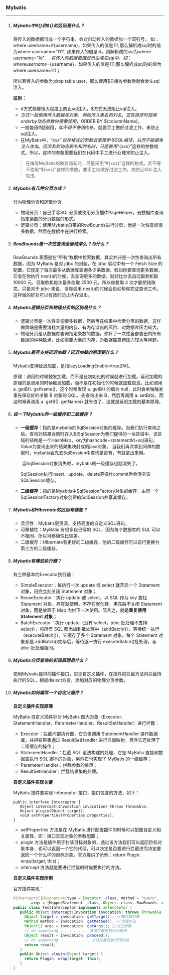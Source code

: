 ### Mybatis

***

1. ##### Mybatis中#{}和${}的区别是什么？

   将传入的数据都当成一个字符串，会对自动传入的数据加一个双引号。
   如：where username=#{username}，如果传入的值是111,那么解析成sql时的值为where username="111", 如果传入的值是id，则解析成的sql为where username="id".　
   $将传入的数据直接显示生成在sql中。
   如：where username=${username}，如果传入的值是111,那么解析成sql时的值为where username=111；

   所以若传入的参数为;drop table user，那么使用${}接收参数后就会发生sql注入。

   **区别：**

   - \#方式能够很大程度上防止sql注入，$方式无法阻止sql注入。
   - $方式一般御用传入数据库对象，例如传入表名和列名，还有排序时使用order by动态参数时需要使用$，ORDER BY ${columnName}。
   - 一般能用#就别用$，如不得不使用$传参，就要手工做好过滤工作，来防止sql注入。
   - 在MyBatis中，“${xxx}”这样格式的参数会直接参与SQL编译，从而不能避免注入攻击。但涉及到动态表名和列名时，只能使用“${xxx}”这样的参数格式。所以，这样的参数需要我们在代码中手工进行处理来防止注入。

   > 在编写MyBatis的映射语句时，尽量采用“#{xxx}”这样的格式。若不得不使用“${xxx}”这样的参数，要手工地做好过滤工作，来防止SQL注入攻击。 

2. ##### Mybatis有几种分页方式？

   分为物理分页和逻辑分页

   - 物理分页：自己手写SQL分页或使用分页插件PageHelper，去数据库查询指定条数的分页数据的形式。
   - 逻辑分页：使用Mybatis自带的RowBounds进行分页，他是一次性查询很多数据，然后在数据中在进行检索。

3. ##### RowBounds是一次性查询全部结果么？为什么？

   RowBounds 表面是在“所有”数据中检索数据，其实并非是一次性查询出所有数据，因为 MyBatis 是对 jdbc 的封装，在 jdbc 驱动中有一个 Fetch Size 的配置，它规定了每次最多从数据库查询多少条数据，假如你要查询更多数据，它会在你执行 next()的时候，去查询更多的数据。就好比你去自动取款机取 10000 元，但取款机每次最多能取 2500 元，所以你要取 4 次才能把钱取完。只是对于 jdbc 来说，当你调用 next()的时候会自动帮你完成查询工作。这样做的好处可以有效的防止内存溢出。 

4. ##### Mybatis逻辑分页和物理分页的区别是什么？

   - 逻辑分页是一次性查询很多数据，然后再在结果中检索分页的数据。这样做弊端是需要消耗大量的内存、有内存溢出的风险、对数据库压力较大。
   - 物理分页是从数据库查询指定条数的数据，弥补了一次性全部查出的所有数据的种种缺点，比如需要大量的内存，对数据库查询压力较大等问题。

5. ##### Mybatis是否支持延迟加载？延迟加载的原理是什么？

   Mybatis支持延迟加载，是指lazyLoadingEnable=true即可。

   原理：调用的时候触发加载，而不是在初始化的时候就进行加载。延迟加载的原理的是调用的时候触发加载，而不是在初始化的时候就加载信息。比如调用 a. getB(). getName()，这个时候发现 a. getB() 的值为 null，此时会单独触发事先保存好的关联 B 对象的 SQL，先查询出来 B，然后再调用 a. setB(b)，而这时候再调用 a. getB(). getName() 就有值了，这就是延迟加载的基本原理。 

6. ##### 说一下Mybatis的一级缓存和二级缓存？

   - **一级缓存**：指的是mybatis的SqlSession对象的缓存。当我们执行查询之后，查询的结果会同时存入到SqlSession为我们提供的一块区域中，该区域的结构是一个HashMap，key为hashcode+statementId+sql语句。Value为查询出来的结果集映射成的java对象。 当我们再次拿到同样的数据时，mybatis会先去SqlSession中查询是否有，有就拿出来用。

     ​		当SqlSession对象消失时，mybatis的一级缓存也就消失了。

     ​		SqlSession执行insert、update、delete等操作commit后会清空该SQLSession缓存。

   - **二级缓存**：指的是Myabtis中SqlSessionFactory对象的缓存，由同一个SqlSessionFactory对象创建的SqlSession共享其缓存。

7. ##### Mybatis和Hibernate的区别有哪些？

   - 灵活性：Mybatis更灵活，支持高度的自定义SQL语句。
   - 可移植性：MyBatis 有很多自己写的 SQL，因为每个数据库的 SQL 可以不相同，所以可移植性比较差。 
   - 二级缓存：Hibernate有更好的二级缓存，他的二级缓存可以自行更换为第三方的二级缓存。

8. ##### Mybatis有哪些执行器？

   有三种基本的Executor执行器：

   - SimpleExecutor：每执行一次 update 或 select 就开启一个 Statement 对象，用完立刻关闭 Statement 对象； 
   - ReuseExecutor：执行 update 或 select，以 SQL 作为 key 查找 Statement 对象，存在就使用，不存在就创建，用完后不关闭 Statement 对象，而是放置于 Map 内供下一次使用。简言之，就是**重复使用 Statement 对象；**
   - BatchExecutor：执行 update（没有 select，jdbc 批处理不支持 select），将所有 SQL 都添加到批处理中（addBatch()），等待统一执行（executeBatch()），它缓存了多个 Statement 对象，每个 Statement 对象都是 addBatch()完毕后，等待逐一执行 executeBatch()批处理，与 jdbc 批处理相同。

9. ##### Mybatis分页查询的实现原理是什么？

   使用Mybatis提供的插件接口，实现自定义插件，在插件的拦截方法内拦截待执行的SQL，根据dialect方言，添加对应的物理分页参数。

10. ##### Mybatis如何编写一个自定义插件？

    **自定义插件实现原理**

    MyBatis 自定义插件针对 MyBatis 四大对象（Executor、StatementHandler、ParameterHandler、ResultSetHandler）进行拦截：

    - Executor：拦截内部执行器，它负责调用 StatementHandler 操作数据库，并把结果集通过 ResultSetHandler 进行自动映射，另外它还处理了二级缓存的操作；
    - StatementHandler：拦截 SQL 语法构建的处理，它是 MyBatis 直接和数据库执行 SQL 脚本的对象，另外它也实现了 MyBatis 的一级缓存；
    - ParameterHandler：拦截参数的处理；
    - ResultSetHandler：拦截结果集的处理。

    **自定义插件实现关键**

    MyBatis 插件要实现 Interceptor 接口，接口包含的方法，如下：

    ```text
    public interface Interceptor {   
       Object intercept(Invocation invocation) throws Throwable;       
       Object plugin(Object target);    
       void setProperties(Properties properties);
    }
    ```

    - setProperties 方法是在 MyBatis 进行配置插件的时候可以配置自定义相关属性，即：接口实现对象的参数配置；
    - plugin 方法是插件用于封装目标对象的，通过该方法我们可以返回目标对象本身，也可以返回一个它的代理，可以决定是否要进行拦截进而决定要返回一个什么样的目标对象，官方提供了示例：return Plugin. wrap(target, this)；
    - intercept 方法就是要进行拦截的时候要执行的方法。

    **自定义插件实现示例**

    官方插件实现：

    ```java
    @Intercepts({@Signature(type = Executor. class, method = "query",
            args = {MappedStatement. class, Object. class, RowBounds. class, ResultHandler. class})})
    public class TestInterceptor implements Interceptor {
       public Object intercept(Invocation invocation) throws Throwable {
         Object target = invocation. getTarget(); //被代理对象
         Method method = invocation. getMethod(); //代理方法
         Object[] args = invocation. getArgs(); //方法参数
         // do something . . . . . .  方法拦截前执行代码块
         Object result = invocation. proceed();
         // do something . . . . . . . 方法拦截后执行代码块
         return result;
       }
       public Object plugin(Object target) {
         return Plugin. wrap(target, this);
       }
    }
    ```